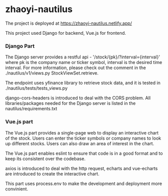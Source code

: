# zhaoyi-nautilus

The project is deployed at https://zhaoyi-nautilus.netlify.app/

This project used Django for backend, Vue.js for frontend.

### Django Part

The Django server provides a restful api - '/stock/{pk}/?interval={interval}' where pk is the company name or ticker symbol, interval is the desired time interval. For more information, please check out the comment in the ./nautilus/v1/views.py StockViewSet.retrieve.

The endpoint uses yfinance library to retrieve stock data, and it is tested in ./nautilus/tests/tests_views.py

django-cors-headers is introduced to deal with the CORS problem. All libraries/packages needed for the Django server is listed in the nautilus/requirements.txt

### Vue.js part

The Vue.js part provides a single-page web to display an interactive chart of the stock. Users can enter the ticker symbols or company names to look up different stocks. Users can also draw an area of interest in the chart. 

The Vue.js part enables eslint to ensure that code is in a good format and to keep its consistent over the codebase. 

axios is introduced to deal with the http request, echarts and vue-echarts are introduced to create the interactive chart.

This part uses process.env to make the development and deployment more convinient. 